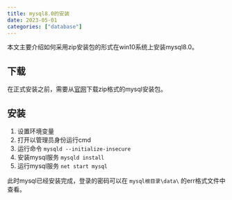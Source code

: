 ```yaml
---
title: mysql8.0的安装
date: 2023-05-01
categories: ["database"]
---
```



本文主要介绍如何采用zip安装包的形式在win10系统上安装mysql8.0。

## 下载

在正式安装之前，需要从[官网](https://dev.mysql.com/downloads/mysql/)下载zip格式的mysql安装包。

## 安装

1. 设置环境变量
2. 打开以管理员身份运行cmd
3. 运行命令 `mysqld --initialize-insecure`
4. 安装mysql服务 `mysqld install`
5. 运行mysql服务 `net start mysql`

此时mysql已经安装完成，登录的密码可以在 `mysql根目录\data\` 的err格式文件中查看。
